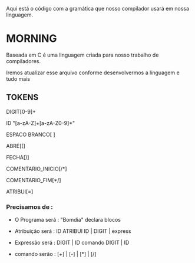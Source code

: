 Aqui está o código com a gramática que nosso compilador usará em nossa linguagem.

# MORNING

Baseada em C é uma linguagem criada para nosso trabalho de compiladores.

Iremos atualizar esse arquivo conforme desenvolvermos a linguagem e tudo mais

## TOKENS

DIGIT[0-9]+

ID "[a-zA-Z]+[a-zA-Z0-9]*"

ESPACO BRANCO[ ]

ABRE[(]

FECHA[)]

COMENTARIO_INICIO[/*]

COMENTARIO_FIM[*/]

ATRIBUI[=]


### Precisamos de :

* O Programa será :
 "Bomdia" declara blocos

* Atribuição será :
 ID ATRIBUI ID | DIGIT | express

* Expressão será :
  DIGIT | ID comando DIGIT | ID
  
* comando serão :
[+] | [-] | [*] | [/]

      
